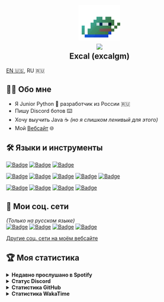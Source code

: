 <h2 align="center">
    <img src="assets/pepe.gif"><br>
    <a href="https://github.com/excalgm"><img src="https://komarev.com/ghpvc/?username=excalgm&label=Просмотры%20профиля"></a><br>
    Excal (excalgm)
</h2>

[EN 🇺🇸](README.md), RU 🇷🇺

## 👨‍💻 Обо мне
 - Я Junior Python 🐍 разработчик из России 🇷🇺
 - Пишу Discord ботов ⌨️
 - Хочу выучить Java ☕ <i>(но я слишком ленивый для этого)</i>
 - Мой [Вебсайт](https://excal.ru) 🌐

## 🛠️ Языки и инструменты
[![Badge](https://img.shields.io/badge/ARCH%20LINUX-ff0000?color=black&style=for-the-badge&logo=archlinux)](https://archlinux.org)
[![Badge](https://img.shields.io/badge/WINDOWS-ff0000?color=black&style=for-the-badge&logo=windows11&logoColor=blue)](https://windows.com)
[![Badge](https://img.shields.io/badge/UBUNTU-ff0000?color=black&style=for-the-badge&logo=ubuntu)](https://ubuntu.com/server)

[![Badge](https://img.shields.io/badge/PYTHON-ff0000?color=black&style=for-the-badge&logo=python)](https://python.org)
[![Badge](https://img.shields.io/badge/SQLite-ff0000?color=black&style=for-the-badge&logo=sqlite&logoColor=blue)](https://sqlite.org)
[![Badge](https://img.shields.io/badge/MYSQL-ff0000?color=black&style=for-the-badge&logo=mysql)](https://mysql.com)
[![Badge](https://img.shields.io/badge/YAML-ff0000?color=black&style=for-the-badge&logo=yaml)](https://yaml.org)
[![Badge](https://img.shields.io/badge/JSON-ff0000?color=black&style=for-the-badge&logo=json)](https://json.org)

[![Badge](https://img.shields.io/badge/GITHUB-ff0000?color=black&style=for-the-badge&logo=github)](https://github.com)
[![Badge](https://img.shields.io/badge/CODEBERG-ff0000?color=black&style=for-the-badge&logo=codeberg)](https://codeberg.org)
[![Badge](https://img.shields.io/badge/VSCODE-ff0000?color=black&style=for-the-badge&logo=visualstudiocode&logoColor=blue)](https://code.visualstudio.com)
[![Badge](https://img.shields.io/badge/APACHE%20HTTP%20SERVER-ff0000?color=black&style=for-the-badge&logo=apache&logoColor=red)](https://httpd.apache.org)

## 📱 Мои соц. сети
*(Только на русском языке)*  
[![Badge](https://img.shields.io/badge/DISCORD-ff0000?color=black&style=for-the-badge&logo=discord)](https://discord.com/users/428255552313884672)
[![Badge](https://img.shields.io/badge/TELEGRAM-ff0000?color=black&style=for-the-badge&logo=telegram)](https://t.me/excalgm)
[![Badge](https://img.shields.io/badge/TELEGRAM%20CHANNEL-ff0000?color=black&style=for-the-badge&logo=telegram)](https://t.me/excalgz)
[![Badge](https://img.shields.io/badge/MASTODON-ff0000?color=black&style=for-the-badge&logo=mastodon)](https://mastodon.ml/@exc)

[Другие соц. сети на моём вебсайте](https://excal.ru)

## 🏆 Моя статистика
<details>
<summary><b>Недавно прослушано в Spotify</b></summary>

![Spotify Recently Played](https://spotify-recently-played-readme.vercel.app/api?user=4j81xntqukvz0gznpdcape2wp)
</details>

<details>
<summary><b>Статус Discord</b></summary>

[![Discord Presence](https://lanyard.cnrad.dev/api/428255552313884672?idleMessage=Сейчас%20я%20ничего%20не%20делаю!)](https://discord.com/users/428255552313884672)
</details>

<details>
<summary><b>Статистика GitHub</b></summary>

[![GitHub Stats](https://github-readme-stats.vercel.app/api?username=excalgm&show_icons=true&theme=github_dark)](https://github.com/excalgm)

<!-- [![GitHub Streak](https://streak-stats.demolab.com?user=excalgm&theme=dark)](https://github.com/excalgm) -->

[![GitHub Trends](https://api.githubtrends.io/user/svg/excalgm/langs?time_range=one_year&include_private=True&loc_metric=changed&compact=True&theme=dark)](https://github.com/excalgm)
</details>

<details>
<summary><b>Статистика WakaTime</b></summary>

[![excalgm's wakatime stats](https://github-readme-stats.vercel.app/api/wakatime?username=excalgm&layout=compact)](https://github.com/anuraghazra/github-readme-stats)
</details>